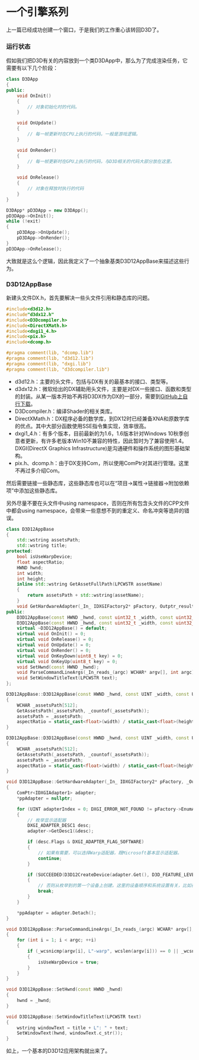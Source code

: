 # 一个引擎系列

上一篇已经成功创建一个窗口，于是我们的工作重心该转回D3D了。
### 运行状态
假如我们把D3D有关的内容放到一个类D3DApp中，那么为了完成渲染任务，它需要有以下几个阶段：
```cpp
class D3DApp
{
public:
    void OnInit()
    {
        // 对象初始化时的代码。
    }

    void OnUpdate()
    {
        // 每一帧更新时在CPU上执行的代码，一般是游戏逻辑。
    }

    void OnRender()
    {
        // 每一帧更新时在GPU上执行的代码，与D3D相关的代码大部分放在这里。
    }

    void OnRelease()
    {
        // 对象在释放时执行的代码
    }
}
```
``` cpp
D3DApp* pD3DApp = new D3DApp();
pD3DApp->OnInit();
while (!exit)
{
    pD3DApp->OnUpdate();
    pD3DApp->OnRender();
}
pD3DApp->OnRelease();
```
大致就是这么个逻辑，因此我定义了一个抽象基类D3D12AppBase来描述这些行为。
### D3D12AppBase
新建头文件DX.h，首先要解决一些头文件引用和静态库的问题。
``` cpp
#include<d3d12.h>
#include"d3dx12.h"
#include<D3Dcompiler.h>
#include<DirectXMath.h>
#include<dxgi1_4.h>
#include<pix.h>
#include<dcomp.h>

#pragma comment(lib, "dcomp.lib")
#pragma comment(lib, "d3d12.lib")
#pragma comment(lib, "dxgi.lib")
#pragma comment(lib, "d3dcompiler.lib")
```
* d3d12.h：主要的头文件，包括与DX有关的最基本的接口、类型等。
* d3dx12.h：微软给出的DX辅助用头文件，主要是对DX一些接口、函数和类型的封装。从某一版本开始不再将D3DX作为DX的一部分，需要到<a href="https://github.com/Microsoft/DirectX-Graphics-Samples/tree/master/Libraries/D3DX12">GitHub上自行下载</a>。
* D3Dcompiler.h：编译Shader的相关类库。
* DirectXMath.h：DX程序必备的数学库，到DX12时已经兼备XNA和原数学库的优点。其中大部分函数使用SSE指令集实现，效率很高。
* dxgi1_4.h：有多个版本，目前最新的为1.6，1.6版本针对Windows 10秋季创意者更新，有许多老版本Win10不兼容的特性，因此暂时为了兼容使用1.4。DXGI(DirectX Graphics Infrastructure)是沟通硬件和操作系统的图形基础架构。
* pix.h、dcomp.h：由于DX支持Com，所以使用ComPtr对其进行管理。这里不再过多介绍Com。

然后需要链接一些静态库，这些静态库也可以在“项目->属性->链接器->附加依赖项”中添加这些静态库。

另外尽量不要在头文件中using namespace，否则在所有包含头文件的CPP文件中都会using namespace，会带来一些意想不到的重定义、命名冲突等诡异的错误。
``` cpp
class D3D12AppBase
{
	std::wstring assetsPath;
	std::wstring title;
protected:
	bool isUseWarpDevice;
	float aspectRatio;
	HWND hwnd;
	int width;
	int height;
	inline std::wstring GetAssetFullPath(LPCWSTR assetName)
	{
		return assetsPath + std::wstring(assetName);
	}
	void GetHardwareAdapter(_In_ IDXGIFactory2* pFactory, Outptr_result_maybenull_ IDXGIAdapter1** ppAdapter);
public:
	D3D12AppBase(const HWND _hwnd, const uint32_t _width, const uint32_t height);
	D3D12AppBase(const HWND _hwnd, const uint32_t _width, const uint32_t height, const std::wstring& _title);
	virtual ~D3D12AppBase() = default;
	virtual void OnInit() = 0;
	virtual void OnRelease() = 0;
	virtual void OnUpdate() = 0;
	virtual void OnRender() = 0;
	virtual void OnKeyDown(uint8_t key) = 0;
	virtual void OnKeyUp(uint8_t key) = 0;
	void SetHwnd(const HWND _hwnd);
	void ParseCommandLineArgs(_In_reads_(argc) WCHAR* argv[], int argc);
	void SetWindowTitleText(LPCWSTR text);
};
```
``` cpp
D3D12AppBase::D3D12AppBase(const HWND _hwnd, const UINT _width, const UINT _height) : hwnd(_hwnd), width(_width), height(_height), isUseWarpDevice(false)
{
    WCHAR _assetsPath[512];
    GetAssetsPath(_assetsPath, _countof(_assetsPath));
    assetsPath = _assetsPath;
    aspectRatio = static_cast<float>(width) / static_cast<float>(height);
}

D3D12AppBase::D3D12AppBase(const HWND _hwnd, const UINT _width, const UINT _height, const wstring& _title) : hwnd(_hwnd), width(_width), height(_height), isUseWarpDevice(false), title(_title)
{
    WCHAR _assetsPath[512];
    GetAssetsPath(_assetsPath, _countof(_assetsPath));
    assetsPath = _assetsPath;
    aspectRatio = static_cast<float>(width) / static_cast<float>(height);
}

void D3D12AppBase::GetHardwareAdapter(_In_ IDXGIFactory2* pFactory, _Outptr_result_maybenull_ IDXGIAdapter1** ppAdapter)
{
    ComPtr<IDXGIAdapter1> adapter;
    *ppAdapter = nullptr;

    for (UINT adapterIndex = 0; DXGI_ERROR_NOT_FOUND != pFactory->EnumAdapters1(adapterIndex, &adapter); ++adapterIndex)
    {
        // 枚举显示适配器
        DXGI_ADAPTER_DESC1 desc;
        adapter->GetDesc1(&desc);

        if (desc.Flags & DXGI_ADAPTER_FLAG_SOFTWARE)
        {
            // 如果有需要，可以选择Warp适配器，既Microsoft基本显示适配器。
            continue;
        }

        if (SUCCEEDED(D3D12CreateDevice(adapter.Get(), D3D_FEATURE_LEVEL_11_0, _uuidof(ID3D12Device), nullptr)))
        {
            // 否则从枚举到的第一个设备上创建。这里的设备顺序和系统设置有关，比如在笔记本电脑上常见配置为Intel核显+Nvidia独显，在NVidia控制面板里可以选择程序默认显卡，如果是“集成式”此处第一个被枚举的设备是核显。
            break;
        }
    }

    *ppAdapter = adapter.Detach();
}

void D3D12AppBase::ParseCommandLineArgs(_In_reads_(argc) WCHAR* argv[], int argc)
{
    for (int i = 1; i < argc; ++i)
    {
        if (_wcsnicmp(argv[i], L"-warp", wcslen(argv[i])) == 0 || _wcsnicmp(argv[i], L"/warp", wcslen(argv[i])) == 0)
        {
            isUseWarpDevice = true;
        }
    }
}

void D3D12AppBase::SetHwnd(const HWND _hwnd)
{
    hwnd = _hwnd;
}

void D3D12AppBase::SetWindowTitleText(LPCWSTR text)
{
    wstring windowText = title + L": " + text;
    SetWindowText(hwnd, windowText.c_str());
}
```
如上，一个基本的D3D12应用架构就出来了。
